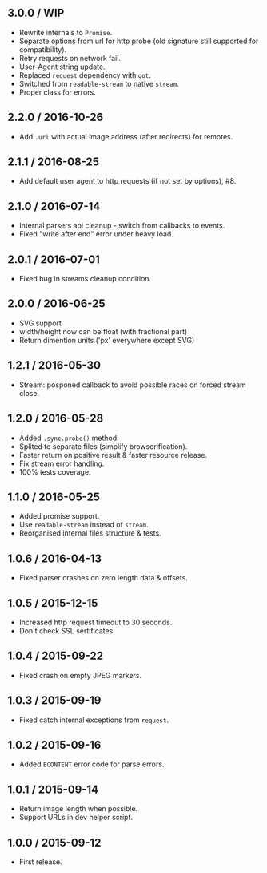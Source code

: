 3.0.0 / WIP
------------------

- Rewrite internals to `Promise`.
- Separate options from url for http probe (old signature still supported
  for compatibility).
- Retry requests on network fail.
- User-Agent string update.
- Replaced `request` dependency with `got`.
- Switched from `readable-stream` to native `stream`.
- Proper class for errors.


2.2.0 / 2016-10-26
------------------

- Add `.url` with actual image address (after redirects) for remotes.


2.1.1 / 2016-08-25
------------------

- Add default user agent to http requests (if not set by options), #8.


2.1.0 / 2016-07-14
------------------

- Internal parsers api cleanup - switch from callbacks to events.
- Fixed "write after end" error under heavy load.


2.0.1 / 2016-07-01
------------------

- Fixed bug in streams cleanup condition.


2.0.0 / 2016-06-25
------------------

- SVG support
- width/height now can be float (with fractional part)
- Return dimention units ('px' everywhere except SVG)


1.2.1 / 2016-05-30
------------------

- Stream: posponed callback to avoid possible races on forced stream close.


1.2.0 / 2016-05-28
------------------

- Added `.sync.probe()` method.
- Splited to separate files (simplify browserification).
- Faster return on positive result & faster resource release.
- Fix stream error handling.
- 100% tests coverage.


1.1.0 / 2016-05-25
------------------

- Added promise support.
- Use `readable-stream` instead of `stream`.
- Reorganised internal files structure & tests.


1.0.6 / 2016-04-13
------------------

- Fixed parser crashes on zero length data & offsets.


1.0.5 / 2015-12-15
------------------

- Increased http request timeout to 30 seconds.
- Don't check SSL sertificates.


1.0.4 / 2015-09-22
------------------

- Fixed crash on empty JPEG markers.


1.0.3 / 2015-09-19
------------------

- Fixed catch internal exceptions from `request`.


1.0.2 / 2015-09-16
------------------

- Added `ECONTENT` error code for parse errors.


1.0.1 / 2015-09-14
------------------

- Return image length when possible.
- Support URLs in dev helper script.


1.0.0 / 2015-09-12
------------------

- First release.
